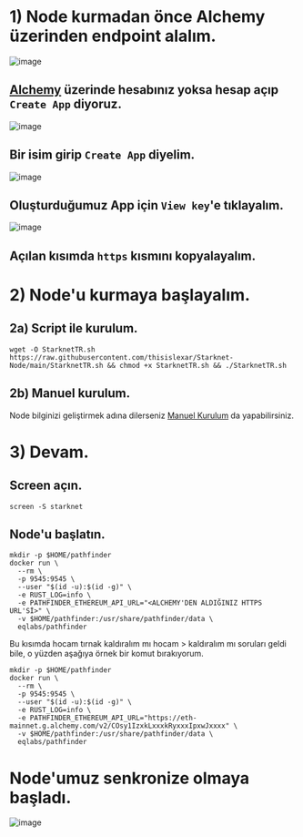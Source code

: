 # 1) Node kurmadan önce Alchemy üzerinden endpoint alalım.

![image](https://user-images.githubusercontent.com/101462877/204107974-1f30a9a5-967d-4f13-82bc-93a7a620e450.png)

## [Alchemy](https://dashboard.alchemy.com/) üzerinde hesabınız yoksa hesap açıp `Create App` diyoruz.

![image](https://user-images.githubusercontent.com/101462877/204107999-1322fbf4-d186-4009-a891-1166c363226a.png)

## Bir isim girip `Create App` diyelim.

![image](https://user-images.githubusercontent.com/101462877/204108012-44cc230d-acb0-475a-9db0-a0444c79a514.png)

## Oluşturduğumuz App için `View key`'e tıklayalım.

![image](https://user-images.githubusercontent.com/101462877/204108049-ba504978-df34-45cb-ae9c-60091a6fa8c0.png)

## Açılan kısımda `https` kısmını kopyalayalım.


# 2) Node'u kurmaya başlayalım.

## 2a) Script ile kurulum.

``` 
wget -O StarknetTR.sh https://raw.githubusercontent.com/thisislexar/Starknet-Node/main/StarknetTR.sh && chmod +x StarknetTR.sh && ./StarknetTR.sh
```


## 2b) Manuel kurulum.

Node bilginizi geliştirmek adına dilerseniz [Manuel Kurulum](https://github.com/thisislexar/Starknet-Node/blob/main/Starknet_manualTR.md) da yapabilirsiniz.


# 3) Devam.

## Screen açın.

```
screen -S starknet
```


## Node'u başlatın.

```
mkdir -p $HOME/pathfinder
docker run \
  --rm \
  -p 9545:9545 \
  --user "$(id -u):$(id -g)" \
  -e RUST_LOG=info \
  -e PATHFINDER_ETHEREUM_API_URL="<ALCHEMY'DEN ALDIĞINIZ HTTPS URL'Sİ>" \
  -v $HOME/pathfinder:/usr/share/pathfinder/data \
  eqlabs/pathfinder
```

Bu kısımda hocam tırnak kaldıralım mı hocam > kaldıralım mı soruları geldi bile, o yüzden aşağıya örnek bir komut bırakıyorum.

```
mkdir -p $HOME/pathfinder
docker run \
  --rm \
  -p 9545:9545 \
  --user "$(id -u):$(id -g)" \
  -e RUST_LOG=info \
  -e PATHFINDER_ETHEREUM_API_URL="https://eth-mainnet.g.alchemy.com/v2/COsy1IzxkLxxxkRyxxxIpxwJxxxx" \
  -v $HOME/pathfinder:/usr/share/pathfinder/data \
  eqlabs/pathfinder
```

# Node'umuz senkronize olmaya başladı.

![image](https://user-images.githubusercontent.com/101462877/204108544-bdf4ab06-18cb-4246-bec8-2f17909d8691.png)


